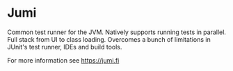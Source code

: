 
Jumi
====

Common test runner for the JVM. Natively supports running tests in parallel. Full stack from UI to class loading. Overcomes a bunch of limitations in JUnit's test runner, IDEs and build tools.

For more information see <https://jumi.fi>
